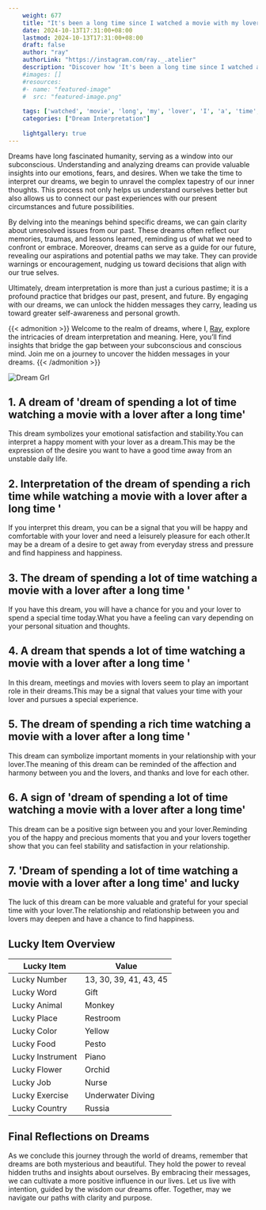 ```yaml
---
    weight: 677
    title: "It's been a long time since I watched a movie with my lover"  # Assuming 'title' column exists
    date: 2024-10-13T17:31:00+08:00
    lastmod: 2024-10-13T17:31:00+08:00
    draft: false
    author: "ray"
    authorLink: "https://instagram.com/ray._.atelier"
    description: "Discover how 'It's been a long time since I watched a movie with my lover' can interpret your future and uncover its significant meanings in your life."
    #images: []
    #resources:
    #- name: "featured-image"
    #  src: "featured-image.png"
    
    tags: ['watched', 'movie', 'long', 'my', 'lover', 'I', 'a', 'time', 'since', 'been', 'with', "It's"]
    categories: ["Dream Interpretation"]
    
    lightgallery: true
---
```

    
Dreams have long fascinated humanity, serving as a window into our subconscious. Understanding and analyzing dreams can provide valuable insights into our emotions, fears, and desires. When we take the time to interpret our dreams, we begin to unravel the complex tapestry of our inner thoughts. This process not only helps us understand ourselves better but also allows us to connect our past experiences with our present circumstances and future possibilities.

By delving into the meanings behind specific dreams, we can gain clarity about unresolved issues from our past. These dreams often reflect our memories, traumas, and lessons learned, reminding us of what we need to confront or embrace. Moreover, dreams can serve as a guide for our future, revealing our aspirations and potential paths we may take. They can provide warnings or encouragement, nudging us toward decisions that align with our true selves.

Ultimately, dream interpretation is more than just a curious pastime; it is a profound practice that bridges our past, present, and future. By engaging with our dreams, we can unlock the hidden messages they carry, leading us toward greater self-awareness and personal growth.

{{< admonition >}}
Welcome to the realm of dreams, where I, [Ray](https://instagram.com/ray._.atelier), explore the intricacies of dream interpretation and meaning. Here, you’ll find insights that bridge the gap between your subconscious and conscious mind. Join me on a journey to uncover the hidden messages in your dreams.
{{< /admonition >}}

![Dream Grl](https://cdn.pixabay.com/photo/2017/11/02/03/35/gothic-2910057_1280.jpg "Dream Grl")

## 1. A dream of 'dream of spending a lot of time watching a movie with a lover after a long time'
This dream symbolizes your emotional satisfaction and stability.You can interpret a happy moment with your lover as a dream.This may be the expression of the desire you want to have a good time away from an unstable daily life.

## 2. Interpretation of the dream of spending a rich time while watching a movie with a lover after a long time '
If you interpret this dream, you can be a signal that you will be happy and comfortable with your lover and need a leisurely pleasure for each other.It may be a dream of a desire to get away from everyday stress and pressure and find happiness and happiness.

## 3. The dream of spending a lot of time watching a movie with a lover after a long time '
If you have this dream, you will have a chance for you and your lover to spend a special time today.What you have a feeling can vary depending on your personal situation and thoughts.

## 4. A dream that spends a lot of time watching a movie with a lover after a long time '
In this dream, meetings and movies with lovers seem to play an important role in their dreams.This may be a signal that values your time with your lover and pursues a special experience.

## 5. The dream of spending a rich time watching a movie with a lover after a long time '
This dream can symbolize important moments in your relationship with your lover.The meaning of this dream can be reminded of the affection and harmony between you and the lovers, and thanks and love for each other.

## 6. A sign of 'dream of spending a lot of time watching a movie with a lover after a long time'
This dream can be a positive sign between you and your lover.Reminding you of the happy and precious moments that you and your lovers together show that you can feel stability and satisfaction in your relationship.

## 7. 'Dream of spending a lot of time watching a movie with a lover after a long time' and lucky
The luck of this dream can be more valuable and grateful for your special time with your lover.The relationship and relationship between you and lovers may deepen and have a chance to find happiness.

## Lucky Item Overview
| Lucky Item          | Value              |
|---------------|--------------------|
| Lucky Number        | 13, 30, 39, 41, 43, 45  |
| Lucky Word          | Gift |
| Lucky Animal        | Monkey |
| Lucky Place         | Restroom     |
| Lucky Color         | Yellow     |
| Lucky Food          | Pesto      |
| Lucky Instrument    | Piano |
| Lucky Flower        | Orchid    |
| Lucky Job           | Nurse       |
| Lucky Exercise      | Underwater Diving  |
| Lucky Country       | Russia    |


##  Final Reflections on Dreams

As we conclude this journey through the world of dreams, remember that dreams are both mysterious and beautiful. They hold the power to reveal hidden truths and insights about ourselves. By embracing their messages, we can cultivate a more positive influence in our lives. Let us live with intention, guided by the wisdom our dreams offer. Together, may we navigate our paths with clarity and purpose.
